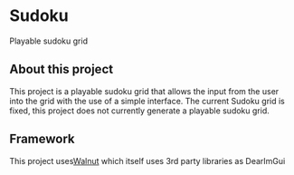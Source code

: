 # Sudoku
Playable sudoku grid
  
## About this project
This project is a playable sudoku grid that allows the input from the user into the grid with the use of a simple interface.
The current Sudoku grid is fixed, this project does not currently generate a playable sudoku grid.

## Framework
This project uses[Walnut](https://github.com/StudioCherno/Walnut) which itself uses 3rd party libraries as DearImGui

